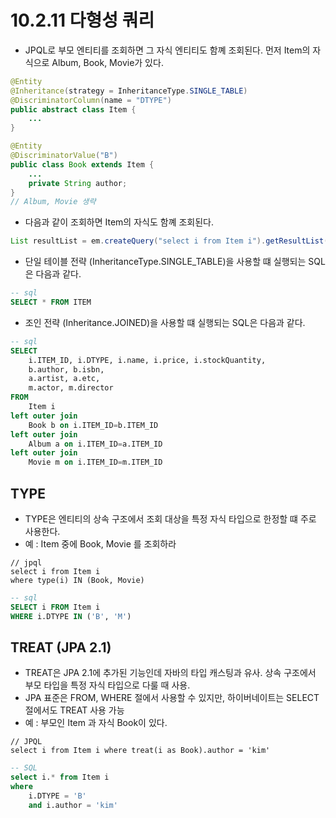 # 10.2.11 다형성 쿼리
- JPQL로 부모 엔티티를 조회하면 그 자식 엔티티도 함꼐 조회된다. 먼저 Item의 자식으로 Album, Book, Movie가 있다.
```java
@Entity
@Inheritance(strategy = InheritanceType.SINGLE_TABLE)
@DiscriminatorColumn(name = "DTYPE")
public abstract class Item {
    ...
}

@Entity
@DiscriminatorValue("B")
public class Book extends Item {
    ...
    private String author;
}
// Album, Movie 생략
```
- 다음과 같이 조회하면 Item의 자식도 함꼐 조회된다.
```java
List resultList = em.createQuery("select i from Item i").getResultList();
```
- 단일 테이블 전략 (InheritanceType.SINGLE_TABLE)을 사용할 떄 실행되는 SQL은 다음과 같다.
```sql
-- sql
SELECT * FROM ITEM
```
- 조인 전략 (Inheritance.JOINED)을 사용할 떄 실행되는 SQL은 다음과 같다.
```sql
-- sql
SELECT
    i.ITEM_ID, i.DTYPE, i.name, i.price, i.stockQuantity,
    b.author, b.isbn,
    a.artist, a.etc,
    m.actor, m.director
FROM
    Item i
left outer join 
    Book b on i.ITEM_ID=b.ITEM_ID
left outer join 
    Album a on i.ITEM_ID=a.ITEM_ID
left outer join 
    Movie m on i.ITEM_ID=m.ITEM_ID
```

## TYPE
- TYPE은 엔티티의 상속 구조에서 조회 대상을 특정 자식 타입으로 한정할 떄 주로 사용한다.
- 예 : Item 중에 Book, Movie 를 조회하라
```jpaql
// jpql
select i from Item i
where type(i) IN (Book, Movie)
```
```sql
-- sql
SELECT i FROM Item i
WHERE i.DTYPE IN ('B', 'M')
```

## TREAT (JPA 2.1)
- TREAT은 JPA 2.1에 추가된 기능인데 자바의 타입 캐스팅과 유사. 상속 구조에서 부모 타입을 특정 자식 타입으로 다룰 때 사용.
- JPA 표준은 FROM, WHERE 절에서 사용할 수 있지만, 하이버네이트는 SELECT 절에서도 TREAT 사용 가능
- 예 : 부모인 Item 과 자식 Book이 있다.
```jpaql
// JPQL
select i from Item i where treat(i as Book).author = 'kim'
```
```sql
-- SQL
select i.* from Item i
where 
    i.DTYPE = 'B'
    and i.author = 'kim'
```

